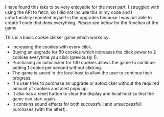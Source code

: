 I have found this taks to be very enjoyable for the most part. I struggled with using the API to fetch, so I did not include this in my code and I unfortunately repeated myself in the upgrades because I was not able to create 1 code that does everything. Please see below for the function of the game.

This is a basic cookie clicker game which works by:

- Increasing the cookies with every click.
- Buying an upgrade for 50 cookies which increases the click power to 2 cookies everytime you click (previously 1).
- Purchasing an autoclicker for 100 cookies allows the game to continue adding 1 cookie per second without clicking.
- The game is saved in the local host to allow the user to continue their progress.
- If a user tries to purchase an upgrade or autoclicker without the required amount of cookies and alert pops up.
- It also has a reset button to clear the display and local host so that the game can start again.
- It contains sound effects for both successfull and unsuccessfull purchases (with the altert).
